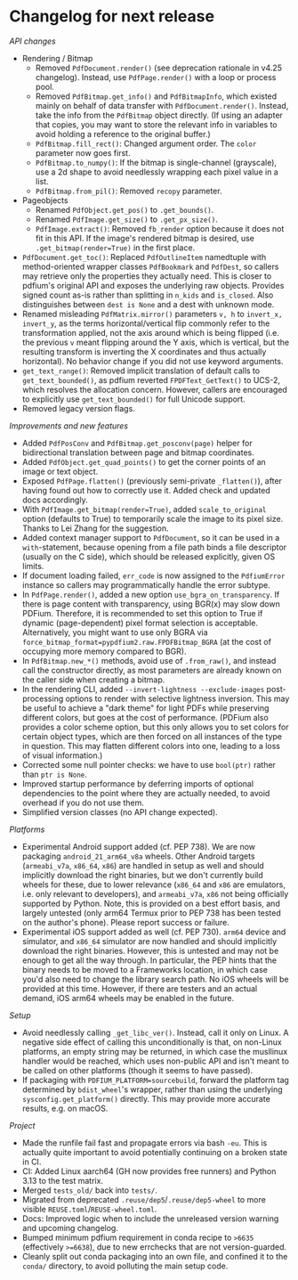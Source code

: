 <!-- SPDX-FileCopyrightText: 2025 geisserml <geisserml@gmail.com> -->
<!-- SPDX-License-Identifier: CC-BY-4.0 -->

<!-- List character: dash (-) -->

# Changelog for next release

*API changes*
- Rendering / Bitmap
  * Removed `PdfDocument.render()` (see deprecation rationale in v4.25 changelog). Instead, use `PdfPage.render()` with a loop or process pool.
  * Removed `PdfBitmap.get_info()` and `PdfBitmapInfo`, which existed mainly on behalf of data transfer with `PdfDocument.render()`. Instead, take the info from the `PdfBitmap` object directly. (If using an adapter that copies, you may want to store the relevant info in variables to avoid holding a reference to the original buffer.)
  * `PdfBitmap.fill_rect()`: Changed argument order. The `color` parameter now goes first.
  * `PdfBitmap.to_numpy()`: If the bitmap is single-channel (grayscale), use a 2d shape to avoid needlessly wrapping each pixel value in a list.
  * `PdfBitmap.from_pil()`: Removed `recopy` parameter.
- Pageobjects
  * Renamed `PdfObject.get_pos()` to `.get_bounds()`.
  * Renamed `PdfImage.get_size()` to `.get_px_size()`.
  * `PdfImage.extract()`: Removed `fb_render` option because it does not fit in this API. If the image's rendered bitmap is desired, use `.get_bitmap(render=True)` in the first place.
- `PdfDocument.get_toc()`: Replaced `PdfOutlineItem` namedtuple with method-oriented wrapper classes `PdfBookmark` and `PdfDest`, so callers may retrieve only the properties they actually need. This is closer to pdfium's original API and exposes the underlying raw objects. Provides signed count as-is rather than splitting in `n_kids` and `is_closed`. Also distinguishes between `dest is None` and a dest with unknown mode.
- Renamed misleading `PdfMatrix.mirror()` parameters `v, h` to `invert_x, invert_y`, as the terms horizontal/vertical flip commonly refer to the transformation applied, not the axis around which is being flipped (i.e. the previous `v` meant flipping around the Y axis, which is vertical, but the resulting transform is inverting the X coordinates and thus actually horizontal). No behavior change if you did not use keyword arguments.
- `get_text_range()`: Removed implicit translation of default calls to `get_text_bounded()`, as pdfium reverted `FPDFText_GetText()` to UCS-2, which resolves the allocation concern. However, callers are encouraged to explicitly use `get_text_bounded()` for full Unicode support.
- Removed legacy version flags.

*Improvements and new features*
- Added `PdfPosConv` and `PdfBitmap.get_posconv(page)` helper for bidirectional translation between page and bitmap coordinates.
- Added `PdfObject.get_quad_points()` to get the corner points of an image or text object.
- Exposed `PdfPage.flatten()` (previously semi-private `_flatten()`), after having found out how to correctly use it. Added check and updated docs accordingly.
- With `PdfImage.get_bitmap(render=True)`, added `scale_to_original` option (defaults to True) to temporarily scale the image to its pixel size. Thanks to Lei Zhang for the suggestion.
- Added context manager support to `PdfDocument`, so it can be used in a `with`-statement, because opening from a file path binds a file descriptor (usually on the C side), which should be released explicitly, given OS limits.
- If document loading failed, `err_code` is now assigned to the `PdfiumError` instance so callers may programmatically handle the error subtype.
- In `PdfPage.render()`, added a new option `use_bgra_on_transparency`. If there is page content with transparency, using BGR(x) may slow down PDFium. Therefore, it is recommended to set this option to True if dynamic (page-dependent) pixel format selection is acceptable. Alternatively, you might want to use only BGRA via `force_bitmap_format=pypdfium2.raw.FPDFBitmap_BGRA` (at the cost of occupying more memory compared to BGR).
- In `PdfBitmap.new_*()` methods, avoid use of `.from_raw()`, and instead call the constructor directly, as most parameters are already known on the caller side when creating a bitmap.
- In the rendering CLI, added `--invert-lightness --exclude-images` post-processing options to render with selective lightness inversion. This may be useful to achieve a "dark theme" for light PDFs while preserving different colors, but goes at the cost of performance. (PDFium also provides a color scheme option, but this only allows you to set colors for certain object types, which are then forced on all instances of the type in question. This may flatten different colors into one, leading to a loss of visual information.)
- Corrected some null pointer checks: we have to use `bool(ptr)` rather than `ptr is None`.
- Improved startup performance by deferring imports of optional dependencies to the point where they are actually needed, to avoid overhead if you do not use them.
- Simplified version classes (no API change expected).

*Platforms*
- Experimental Android support added (cf. PEP 738). We are now packaging `android_21_arm64_v8a` wheels. Other Android targets (`armeabi_v7a`, `x86_64`, `x86`) are handled in setup as well and should implicitly download the right binaries, but we don't currently build wheels for these, due to lower relevance (`x86_64` and `x86` are emulators, i.e. only relevant to developers), and `armeabi_v7a`, `x86` not being officially supported by Python. Note, this is provided on a best effort basis, and largely untested (only arm64 Termux prior to PEP 738 has been tested on the author's phone). Please report success or failure.
- Experimental iOS support added as well (cf. PEP 730). `arm64` device and simulator, and `x86_64` simulator are now handled and should implicitly download the right binaries. However, this is untested and may not be enough to get all the way through. In particular, the PEP hints that the binary needs to be moved to a Frameworks location, in which case you'd also need to change the library search path. No iOS wheels will be provided at this time. However, if there are testers and an actual demand, iOS arm64 wheels may be enabled in the future.

*Setup*
- Avoid needlessly calling `_get_libc_ver()`. Instead, call it only on Linux. A negative side effect of calling this unconditionally is that, on non-Linux platforms, an empty string may be returned, in which case the musllinux handler would be reached, which uses non-public API and isn't meant to be called on other platforms (though it seems to have passed).
- If packaging with `PDFIUM_PLATFORM=sourcebuild`, forward the platform tag determined by `bdist_wheel`'s wrapper, rather than using the underlying `sysconfig.get_platform()` directly. This may provide more accurate results, e.g. on macOS.

*Project*
- Made the runfile fail fast and propagate errors via bash `-eu`. This is actually quite important to avoid potentially continuing on a broken state in CI.
- CI: Added Linux aarch64 (GH now provides free runners) and Python 3.13 to the test matrix.
- Merged `tests_old/` back into `tests/`.
- Migrated from deprecated `.reuse/dep5`/`.reuse/dep5-wheel` to more visible `REUSE.toml`/`REUSE-wheel.toml`.
- Docs: Improved logic when to include the unreleased version warning and upcoming changelog.
- Bumped minimum pdfium requirement in conda recipe to `>6635` (effectively `>=6638`), due to new errchecks that are not version-guarded.
- Cleanly split out conda packaging into an own file, and confined it to the `conda/` directory, to avoid polluting the main setup code.

<!-- TODO
See https://github.com/pypdfium2-team/pypdfium2/blob/devel_old/docs/devel/changelog_staging.md
for how to proceed. Note that some things have already been backported, and some rejected.
-->
